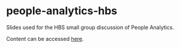 # people-analytics-hbs
Slides used for the HBS small group discussion of People Analytics. 

Content can be accessed [here](https://alopilato88.github.io/materias/people-analytics-hbs.html).

